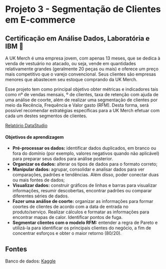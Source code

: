 # Projeto 3 - Segmentação de Clientes em E-commerce

## Certificação em Análise Dados, Laboratória e IBM 🌟

A UK Merch é uma empresa jovem, com apenas 13 meses, que se dedica à venda de vestuário no atacado, ou seja, vende em quantidades relativamente 
grandes (geralmente 20 peças ou mais) e oferece um preço mais competitivo que o varejo convencional. Seus clientes são empresas menores que abastecem 
seu estoque comprando da UK Merch.

Esse projeto tem como principal objetivo obter métricas e indicadores tais como nº de vendas mensais, º de clientes, taxa de retenção com ajuda de 
uma análise de coorte, além de realizar uma segmentação de clientes por meio da Recência, Frequência e Valor gasto (RFM). Desta forma, será possível 
recomendar estratégias específicas para a UK Merch efetuar com cada um destes segmentos de clientes.

[Relatório DataStudio](https://datastudio.google.com/reporting/5ef0b7fd-038f-409e-9bc5-08176e4d8398)

#### Objetivos de aprendizagem

- **Pré-processar os dados:** identificar dados duplicados, em branco ou fora do domínio (por exemplo, valores negativos quando não aplicável) para preparar seus dados para análise posterior.
- **Organizar os dados:** alterar os tipos de dados para o formato correto;
- **Manipular dados:** agrupar, consolidar e analisar dados para ver comparações, padrões e tendências. Além disso, poder conectar duas ou mais fontes de dados;
- **Visualizar dados:** construir gráficos de linhas e barras para visualizar informações, resumir descobertas, encontrar padrões ou comparar diferentes séries de dados.
- **Fazer uma análise de coorte:** organizar as informações para formar coortes de clientes de acordo com a data de entrada no produto/serviço. Realizar cálculos e formatar as informações para encontrar mapas de calor. Identificar pontos de fuga.
- **Segmentar clientes com o modelo RFM:** entender a regra de Pareto e utilizá-la para identificar os principais clientes do negócio, a fim de concentrar esforços e obter o maior retorno (80/20).

## Fontes
Banco de dados: [Kaggle](https://www.kaggle.com/himanshupoddar/zomato-bangalore-restaurants)

